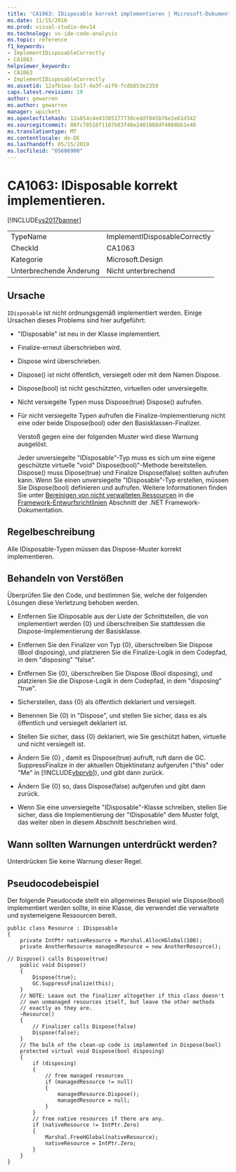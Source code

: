 ```yaml
---
title: 'CA1063: IDisposable korrekt implementieren | Microsoft-Dokumentation'
ms.date: 11/15/2016
ms.prod: visual-studio-dev14
ms.technology: vs-ide-code-analysis
ms.topic: reference
f1_keywords:
- ImplementIDisposableCorrectly
- CA1063
helpviewer_keywords:
- CA1063
- ImplementIDisposableCorrectly
ms.assetid: 12afb1ea-3a17-4a3f-a1f0-fcdb853e2359
caps.latest.revision: 19
author: gewarren
ms.author: gewarren
manager: wpickett
ms.openlocfilehash: 12a854c4e43385177730ceddf045b76e2e61d342
ms.sourcegitcommit: 08fc78516f1107b83f46e2401888df4868bb1e40
ms.translationtype: MT
ms.contentlocale: de-DE
ms.lasthandoff: 05/15/2019
ms.locfileid: "65686900"
---
```

# <a name="ca1063-implement-idisposable-correctly"></a>CA1063: IDisposable korrekt implementieren.
[!INCLUDE[vs2017banner](../includes/vs2017banner.md)]

|||
|-|-|
|TypeName|ImplementIDisposableCorrectly|
|CheckId|CA1063|
|Kategorie|Microsoft.Design|
|Unterbrechende Änderung|Nicht unterbrechend|

## <a name="cause"></a>Ursache
 `IDisposable` ist nicht ordnungsgemäß implementiert werden. Einige Ursachen dieses Problems sind hier aufgeführt:

- "IDisposable" ist neu in der Klasse implementiert.

- Finalize-erneut überschrieben wird.

- Dispose wird überschrieben.

- Dispose() ist nicht öffentlich, versiegelt oder mit dem Namen Dispose.

- Dispose(bool) ist nicht geschützten, virtuellen oder unversiegelte.

- Nicht versiegelte Typen muss Dispose(true) Dispose() aufrufen.

- Für nicht versiegelte Typen aufrufen die Finalize-Implementierung nicht eine oder beide Dispose(bool) oder den Basisklassen-Finalizer.

  Verstoß gegen eine der folgenden Muster wird diese Warnung ausgelöst.

  Jeder unversiegelte "IDisposable"-Typ muss es sich um eine eigene geschützte virtuelle "void" Dispose(bool)"-Methode bereitstellen. Dispose() muss Dipose(true) und Finalize Dispose(false) sollten aufrufen kann. Wenn Sie einen unversiegelte "IDisposable"-Typ erstellen, müssen Sie Dispose(bool) definieren und aufrufen. Weitere Informationen finden Sie unter [Bereinigen von nicht verwalteten Ressourcen](https://msdn.microsoft.com/library/a17b0066-71c2-4ba4-9822-8e19332fc213) in die [Framework-Entwurfsrichtlinien](https://msdn.microsoft.com/library/5fbcaf4f-ea2a-4d20-b0d6-e61dee202b4b) Abschnitt der .NET Framework-Dokumentation.

## <a name="rule-description"></a>Regelbeschreibung
 Alle IDisposable-Typen müssen das Dispose-Muster korrekt implementieren.

## <a name="how-to-fix-violations"></a>Behandeln von Verstößen
 Überprüfen Sie den Code, und bestimmen Sie, welche der folgenden Lösungen diese Verletzung behoben werden.

- Entfernen Sie IDisposable aus der Liste der Schnittstellen, die von implementiert werden {0} und überschreiben Sie stattdessen die Dispose-Implementierung der Basisklasse.

- Entfernen Sie den Finalizer von Typ {0}, überschreiben Sie Dispose (Bool disposing), und platzieren Sie die Finalize-Logik in dem Codepfad, in dem "disposing" "false".

- Entfernen Sie {0}, überschreiben Sie Dispose (Bool disposing), und platzieren Sie die Dispose-Logik in dem Codepfad, in dem "disposing" "true".

- Sicherstellen, dass {0} als öffentlich deklariert und versiegelt.

- Benennen Sie {0} in "Dispose", und stellen Sie sicher, dass es als öffentlich und versiegelt deklariert ist.

- Stellen Sie sicher, dass {0} deklariert, wie Sie geschützt haben, virtuelle und nicht versiegelt ist.

- Ändern Sie {0} , damit es Dispose(true) aufruft, ruft dann die GC. SuppressFinalize in der aktuellen Objektinstanz aufgerufen ("this" oder "Me" in [!INCLUDE[vbprvb](../includes/vbprvb-md.md)]), und gibt dann zurück.

- Ändern Sie {0} so, dass Dispose(false) aufgerufen und gibt dann zurück.

- Wenn Sie eine unversiegelte "IDisposable"-Klasse schreiben, stellen Sie sicher, dass die Implementierung der "IDisposable" dem Muster folgt, das weiter oben in diesem Abschnitt beschrieben wird.

## <a name="when-to-suppress-warnings"></a>Wann sollten Warnungen unterdrückt werden?
 Unterdrücken Sie keine Warnung dieser Regel.

## <a name="pseudo-code-example"></a>Pseudocodebeispiel
 Der folgende Pseudocode stellt ein allgemeines Beispiel wie Dispose(bool) implementiert werden sollte, in eine Klasse, die verwendet die verwaltete und systemeigene Ressourcen bereit.

```
public class Resource : IDisposable
{
    private IntPtr nativeResource = Marshal.AllocHGlobal(100);
    private AnotherResource managedResource = new AnotherResource();

// Dispose() calls Dispose(true)
    public void Dispose()
    {
        Dispose(true);
        GC.SuppressFinalize(this);
    }
    // NOTE: Leave out the finalizer altogether if this class doesn't
    // own unmanaged resources itself, but leave the other methods
    // exactly as they are.
    ~Resource()
    {
        // Finalizer calls Dispose(false)
        Dispose(false);
    }
    // The bulk of the clean-up code is implemented in Dispose(bool)
    protected virtual void Dispose(bool disposing)
    {
        if (disposing)
        {
            // free managed resources
            if (managedResource != null)
            {
                managedResource.Dispose();
                managedResource = null;
            }
        }
        // free native resources if there are any.
        if (nativeResource != IntPtr.Zero)
        {
            Marshal.FreeHGlobal(nativeResource);
            nativeResource = IntPtr.Zero;
        }
    }
}
```
